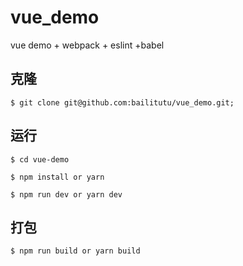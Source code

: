# vue_demo
vue demo + webpack + eslint +babel

## 克隆

	$ git clone git@github.com:bailitutu/vue_demo.git;

## 运行
	$ cd vue-demo

	$ npm install or yarn

	$ npm run dev or yarn dev

## 打包
	$ npm run build or yarn build
